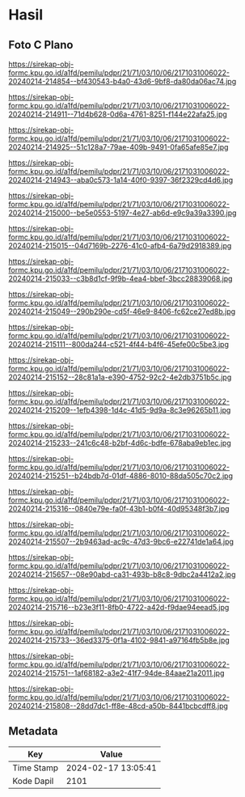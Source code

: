 # Hasil

## Foto C Plano

https://sirekap-obj-formc.kpu.go.id/a1fd/pemilu/pdpr/21/71/03/10/06/2171031006022-20240214-214854--bf430543-b4a0-43d6-9bf8-da80da06ac74.jpg

https://sirekap-obj-formc.kpu.go.id/a1fd/pemilu/pdpr/21/71/03/10/06/2171031006022-20240214-214911--71d4b628-0d6a-4761-8251-f144e22afa25.jpg

https://sirekap-obj-formc.kpu.go.id/a1fd/pemilu/pdpr/21/71/03/10/06/2171031006022-20240214-214925--51c128a7-79ae-409b-9491-0fa65afe85e7.jpg

https://sirekap-obj-formc.kpu.go.id/a1fd/pemilu/pdpr/21/71/03/10/06/2171031006022-20240214-214943--aba0c573-1a14-40f0-9397-36f2329cd4d6.jpg

https://sirekap-obj-formc.kpu.go.id/a1fd/pemilu/pdpr/21/71/03/10/06/2171031006022-20240214-215000--be5e0553-5197-4e27-ab6d-e9c9a39a3390.jpg

https://sirekap-obj-formc.kpu.go.id/a1fd/pemilu/pdpr/21/71/03/10/06/2171031006022-20240214-215015--04d7169b-2276-41c0-afb4-6a79d2918389.jpg

https://sirekap-obj-formc.kpu.go.id/a1fd/pemilu/pdpr/21/71/03/10/06/2171031006022-20240214-215033--c3b8d1cf-9f9b-4ea4-bbef-3bcc28839068.jpg

https://sirekap-obj-formc.kpu.go.id/a1fd/pemilu/pdpr/21/71/03/10/06/2171031006022-20240214-215049--290b290e-cd5f-46e9-8406-fc62ce27ed8b.jpg

https://sirekap-obj-formc.kpu.go.id/a1fd/pemilu/pdpr/21/71/03/10/06/2171031006022-20240214-215111--800da244-c521-4f44-b4f6-45efe00c5be3.jpg

https://sirekap-obj-formc.kpu.go.id/a1fd/pemilu/pdpr/21/71/03/10/06/2171031006022-20240214-215152--28c81a1a-e390-4752-92c2-4e2db3751b5c.jpg

https://sirekap-obj-formc.kpu.go.id/a1fd/pemilu/pdpr/21/71/03/10/06/2171031006022-20240214-215209--1efb4398-1d4c-41d5-9d9a-8c3e96265b11.jpg

https://sirekap-obj-formc.kpu.go.id/a1fd/pemilu/pdpr/21/71/03/10/06/2171031006022-20240214-215233--241c6c48-b2bf-4d6c-bdfe-678aba9eb1ec.jpg

https://sirekap-obj-formc.kpu.go.id/a1fd/pemilu/pdpr/21/71/03/10/06/2171031006022-20240214-215251--b24bdb7d-01df-4886-8010-88da505c70c2.jpg

https://sirekap-obj-formc.kpu.go.id/a1fd/pemilu/pdpr/21/71/03/10/06/2171031006022-20240214-215316--0840e79e-fa0f-43b1-b0f4-40d95348f3b7.jpg

https://sirekap-obj-formc.kpu.go.id/a1fd/pemilu/pdpr/21/71/03/10/06/2171031006022-20240214-215507--2b9463ad-ac9c-47d3-9bc6-e22741de1a64.jpg

https://sirekap-obj-formc.kpu.go.id/a1fd/pemilu/pdpr/21/71/03/10/06/2171031006022-20240214-215657--08e90abd-ca31-493b-b8c8-9dbc2a4412a2.jpg

https://sirekap-obj-formc.kpu.go.id/a1fd/pemilu/pdpr/21/71/03/10/06/2171031006022-20240214-215716--b23e3f11-8fb0-4722-a42d-f9dae94eead5.jpg

https://sirekap-obj-formc.kpu.go.id/a1fd/pemilu/pdpr/21/71/03/10/06/2171031006022-20240214-215733--36ed3375-0f1a-4102-9841-a97164fb5b8e.jpg

https://sirekap-obj-formc.kpu.go.id/a1fd/pemilu/pdpr/21/71/03/10/06/2171031006022-20240214-215751--1af68182-a3e2-41f7-94de-84aae21a2011.jpg

https://sirekap-obj-formc.kpu.go.id/a1fd/pemilu/pdpr/21/71/03/10/06/2171031006022-20240214-215808--28dd7dc1-ff8e-48cd-a50b-8441bcbcdff8.jpg


## Metadata

| Key        | Value               |
| ---------- | ------------------- |
| Time Stamp | 2024-02-17 13:05:41 |
| Kode Dapil | 2101                |



